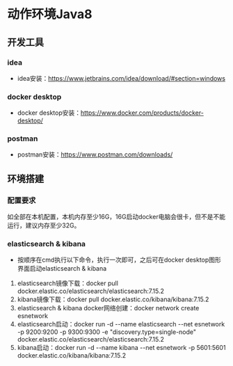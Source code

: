 动作环境Java8
===============
## 开发工具
### idea
* idea安装：https://www.jetbrains.com/idea/download/#section=windows
### docker desktop
* docker desktop安装：https://www.docker.com/products/docker-desktop/
### postman
* postman安装：https://www.postman.com/downloads/

## 环境搭建
### 配置要求
如全部在本机配置，本机内存至少16G，16G启动docker电脑会很卡，但不是不能运行，建议内存至少32G。
### elasticsearch & kibana
* 按顺序在cmd执行以下命令，执行一次即可，之后可在docker desktop图形界面启动elasticsearch & kibana
1. elasticsearch镜像下载：docker pull docker.elastic.co/elasticsearch/elasticsearch:7.15.2
2. kibana镜像下载：docker pull docker.elastic.co/kibana/kibana:7.15.2
3. elasticsearch & kibana docker网络创建：docker network create esnetwork
4. elasticsearch启动：docker run -d --name elasticsearch --net esnetwork -p 9200:9200 -p 9300:9300 -e "discovery.type=single-node" docker.elastic.co/elasticsearch/elasticsearch:7.15.2
5. kibana启动：docker run -d --name kibana --net esnetwork -p 5601:5601 docker.elastic.co/kibana/kibana:7.15.2
